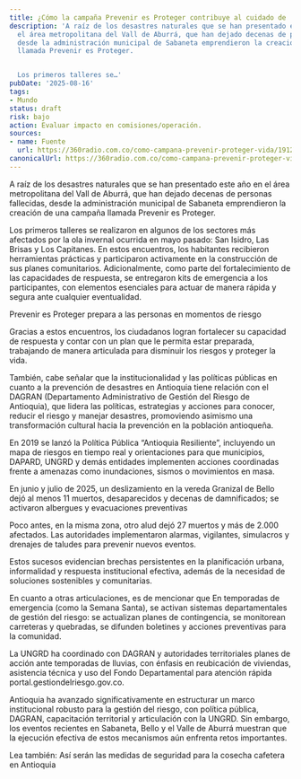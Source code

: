 ```yaml
---
title: ¿Cómo la campaña Prevenir es Proteger contribuye al cuidado de
description: 'A raíz de los desastres naturales que se han presentado este año en
  el área metropolitana del Vall de Aburrá, que han dejado decenas de personas fallecidas,
  desde la administración municipal de Sabaneta emprendieron la creación de una campaña
  llamada Prevenir es Proteger.


  Los primeros talleres se…'
pubDate: '2025-08-16'
tags:
- Mundo
status: draft
risk: bajo
action: Evaluar impacto en comisiones/operación.
sources:
- name: Fuente
  url: https://360radio.com.co/como-campana-prevenir-proteger-vida/191268/
canonicalUrl: https://360radio.com.co/como-campana-prevenir-proteger-vida/191268/
---
```

A raíz de los desastres naturales que se han presentado este año en el área metropolitana del Vall de Aburrá, que han dejado decenas de personas fallecidas, desde la administración municipal de Sabaneta emprendieron la creación de una campaña llamada Prevenir es Proteger.

Los primeros talleres se realizaron en algunos de los sectores más afectados por la ola invernal ocurrida en mayo pasado: San Isidro, Las Brisas y Los Capitanes. En estos encuentros, los habitantes recibieron herramientas prácticas y participaron activamente en la construcción de sus planes comunitarios. Adicionalmente, como parte del fortalecimiento de las capacidades de respuesta, se entregaron kits de emergencia a los participantes, con elementos esenciales para actuar de manera rápida y segura ante cualquier eventualidad.

Prevenir es Proteger prepara a las personas en momentos de riesgo

Gracias a estos encuentros, los ciudadanos logran fortalecer su capacidad de respuesta y contar con un plan que le permita estar preparada, trabajando de manera articulada para disminuir los riesgos y proteger la vida.

También, cabe señalar que la institucionalidad y las políticas públicas en cuanto a la prevención de desastres en Antioquia tiene relación con el DAGRAN (Departamento Administrativo de Gestión del Riesgo de Antioquia), que lidera las políticas, estrategias y acciones para conocer, reducir el riesgo y manejar desastres, promoviendo asimismo una transformación cultural hacia la prevención en la población antioqueña.

En 2019 se lanzó la Política Pública “Antioquia Resiliente”, incluyendo un mapa de riesgos en tiempo real y orientaciones para que municipios, DAPARD, UNGRD y demás entidades implementen acciones coordinadas frente a amenazas como inundaciones, sismos o movimientos en masa.

En junio y julio de 2025, un deslizamiento en la vereda Granizal de Bello dejó al menos 11 muertos, desaparecidos y decenas de damnificados; se activaron albergues y evacuaciones preventivas

Poco antes, en la misma zona, otro alud dejó 27 muertos y más de 2.000 afectados. Las autoridades implementaron alarmas, vigilantes, simulacros y drenajes de taludes para prevenir nuevos eventos.

Estos sucesos evidencian brechas persistentes en la planificación urbana, informalidad y respuesta institucional efectiva, además de la necesidad de soluciones sostenibles y comunitarias.

En cuanto a otras articulaciones, es de mencionar que En temporadas de emergencia (como la Semana Santa), se activan sistemas departamentales de gestión del riesgo: se actualizan planes de contingencia, se monitorean carreteras y quebradas, se difunden boletines y acciones preventivas para la comunidad.

La UNGRD ha coordinado con DAGRAN y autoridades territoriales planes de acción ante temporadas de lluvias, con énfasis en reubicación de viviendas, asistencia técnica y uso del Fondo Departamental para atención rápida portal.gestiondelriesgo.gov.co.

Antioquia ha avanzado significativamente en estructurar un marco institucional robusto para la gestión del riesgo, con política pública, DAGRAN, capacitación territorial y articulación con la UNGRD. Sin embargo, los eventos recientes en Sabaneta, Bello y el Valle de Aburrá muestran que la ejecución efectiva de estos mecanismos aún enfrenta retos importantes.

Lea también: Así serán las medidas de seguridad para la cosecha cafetera en Antioquia